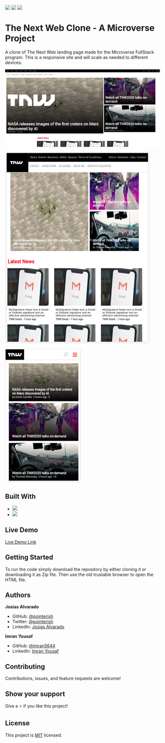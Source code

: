 ![](https://img.shields.io/badge/Microverse-blueviolet)
![](https://img.shields.io/badge/Responsive-Design-orange)
![](https://img.shields.io/badge/HTML-CSS-blue)

# The Next Web Clone - A Microverse Project

A clone of The Next Web landing page made for the Microverse FullStack program.
This is a responsive site and will scale as needed to different devices.

![desktop](screenshots/desktop.png)

![tablet](screenshots/tablet.png)

![mobile](screenshots/mobile.png)

## Built With

- ![](https://img.shields.io/badge/CSS-blue)
- ![](https://img.shields.io/badge/HTML-red)

## Live Demo

[Live Demo Link](https://imran5644.github.io/thenextweb_microverse)

##  Getting Started

To run the code simply download the repository by either cloning it or 
downloading it as Zip file. Then use the old trustable browser to open the HTML file.

## Authors

**Josias Alvarado**

- GitHub: [@pointerish](https://github.com/pointerish)
- Twitter: [@pointerish](https://twitter.com/pointerish)
- LinkedIn: [Josias Alvarado](https://www.linkedin.com/in/josias-alvarado-80901878/)

**Imran Yousaf**

- GitHub: [@imran5644](https://github.com/imran5644)
- LinkedIn: [Imran Yousaf](https://www.linkedin.com/in/imran-yousaf-8777297b/)

##  Contributing

Contributions, issues, and feature requests are welcome!

## Show your support

Give a ⭐️ if you like this project!

## License

This project is [MIT](./LICENSE) licensed.